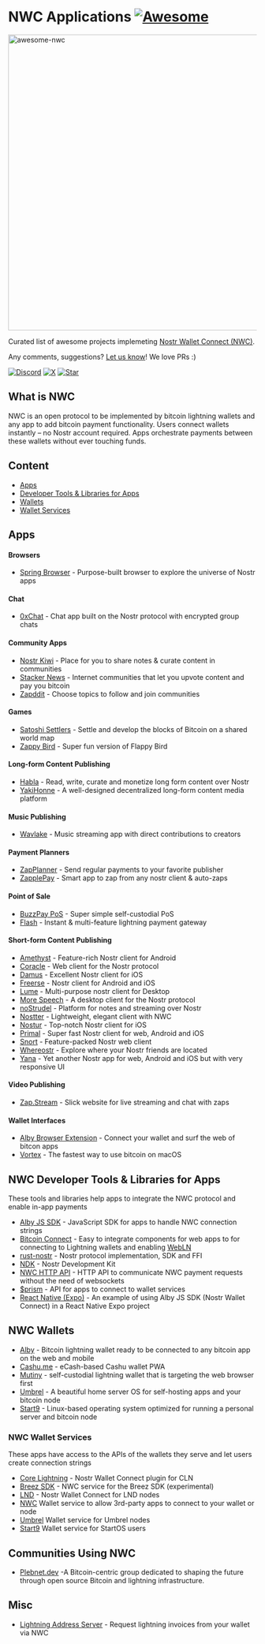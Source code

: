 # NWC Applications [![Awesome](https://cdn.rawgit.com/sindresorhus/awesome/d7305f38d29fed78fa85652e3a63e154dd8e8829/media/badge.svg)](https://github.com/getAlby/awesome-nwc)

<a href="https://nwc.dev/"><img align="center" src="https://github.com/getAlby/awesome-nwc/blob/master/nwc_logo.png" alt="awesome-nwc" title="awesome-nwc" width="600" /></a>

Curated list of awesome projects implemeting [Nostr Wallet Connect (NWC)](https://nwc.dev).

Any comments, suggestions? [Let us know](https://github.com/getAlby/awesome-nwc/issues)! We love PRs :) 

[![Discord](https://img.shields.io/badge/Join_us-d?style=social&logo=discord)](https://discord.nwc.dev/)
[![X](https://img.shields.io/badge/Follow-d?style=social&logo=X)](https://twitter.com/nwc_dev)
[![Star](https://img.shields.io/badge/Follow_this_awesome_list-f?style=social&logo=riseup&logoColor=yellow)](https://github.com/getAlby/awesome-nwc)

## What is NWC
NWC is an open protocol to be implemented by bitcoin lightning wallets and any app to add bitcoin payment functionality.
Users connect wallets instantly – no Nostr account required. Apps orchestrate payments between these wallets without ever touching funds. 

## Content
- [Apps](https://github.com/getAlby/awesome-nwc/blob/master/README.md#apps)
- [Developer Tools & Libraries for Apps](https://github.com/getAlby/awesome-nwc/blob/master/README.md#nwc-developer-tools--libraries-for-apps)
- [Wallets](https://github.com/getAlby/awesome-nwc/blob/master/README.md#nwc-wallets)
- [Wallet Services](https://github.com/getAlby/awesome-nwc/blob/master/README.md#nwc-wallet-services) 

## Apps

#### Browsers
 - [Spring Browser](https://spring.site/) - Purpose-built browser to explore the universe of Nostr apps

#### Chat
 - [0xChat](https://0xchat.com/) - Chat app built on the Nostr protocol with encrypted group chats

#### Community Apps
- [Nostr Kiwi](https://nostr.kiwi/) - Place for you to share notes & curate content in communities
- [Stacker News](https://stacker.news/) - Internet communities that let you upvote content and pay you bitcoin
- [Zapddit](https://zapddit.com/) - Choose topics to follow and join communities

#### Games
- [Satoshi Settlers](https://satoshisettlers.com/) - Settle and develop the blocks of Bitcoin on a shared world map
- [Zappy Bird](https://rolznz.github.io/zappy-bird/) - Super fun version of Flappy Bird

#### Long-form Content Publishing
- [Habla](https://habla.news/) - Read, write, curate and monetize long form content over Nostr
- [YakiHonne](https://yakihonne.com/) - A well-designed decentralized long-form content media platform

#### Music Publishing
- [Wavlake](https://www.wavlake.com/) - Music streaming app with direct contributions to creators
   
#### Payment Planners
 - [ZapPlanner](https://zapplanner.albylabs.com/) - Send regular payments to your favorite publisher
 - [ZapplePay](https://www.zapplepay.com/) - Smart app to zap from any nostr client & auto-zaps

#### Point of Sale 
 - [BuzzPay PoS](https://github.com/getAlby/pos) - Super simple self-custodial PoS
 - [Flash](https://paywithflash.com/) - Instant & multi-feature lightning payment gateway

#### Short-form Content Publishing 
 - [Amethyst](https://github.com/vitorpamplona/amethyst) - Feature-rich Nostr client for Android
 - [Coracle](https://coracle.social/) - Web client for the Nostr protocol
 - [Damus](https://damus.io/) -  Excellent Nostr client for iOS
 - [Freerse](https://freerse.com/) - Nostr client for Android and iOS
 - [Lume](https://github.com/lumehq/lume/tree/v2.2.3) - Multi-purpose nostr client for Desktop
 - [More Speech](https://github.com/unclebob/more-speech) - A desktop client for the Nostr protocol
 - [noStrudel](https://nostrudel.ninja/) - Platform for notes and streaming over Nostr
 - [Nostter](https://nostter.app/) - Lightweight, elegant client with NWC
 - [Nostur](https://nostur.com/) - Top-notch Nostr client for iOS
 - [Primal](https://primal.net/) - Super fast Nostr client for web, Android and iOS
 - [Snort](https://snort.social/) - Feature-packed Nostr web client
 - [Whereostr](https://wherostr.social/) - Explore where your Nostr friends are located
 - [Yana](https://yana.do/) - Yet another Nostr app for web, Android and iOS but with very responsive UI

#### Video Publishing
 - [Zap.Stream](https://zap.stream/) - Slick website for live streaming and chat with zaps

#### Wallet Interfaces
- [Alby Browser Extension](https://getalby.com/#extension) - Connect your wallet and surf the web of bitcon apps
- [Vortex](https://www.raycast.com/saunter/vortex) - The fastest way to use bitcoin on macOS

## NWC Developer Tools & Libraries for Apps
These tools and libraries help apps to integrate the NWC protocol and enable in-app payments
- [Alby JS SDK](https://github.com/getAlby/js-sdk?tab=readme-ov-file#nostr-wallet-connect-documentation) - JavaScript SDK for apps to handle NWC connection strings
- [Bitcoin Connect](https://github.com/getAlby/bitcoin-connect) - Easy to integrate components for web apps to for connecting to Lightning wallets and enabling [WebLN](https://www.webln.guide/)
- [rust-nostr](https://github.com/rust-nostr/nostr) - Nostr protocol implementation, SDK and FFI
- [NDK](https://github.com/nostr-dev-kit/ndk) - Nostr Development Kit
- [NWC HTTP API](https://guides.getalby.com/developer-guide/v/nostr-wallet-connect-api/building-lightning-apps/communicating-payment-requests) - HTTP API to communicate NWC payment requests without the need of websockets
- [$prism](https://www.makeprisms.com/) - API for apps to connect to wallet services
- [React Native (Expo)](https://github.com/getAlby/nwc-react-native-expo) - An example of using Alby JS SDK (Nostr Wallet Connect) in a React Native Expo project

## NWC Wallets
- [Alby](https://www.getalby.com) - Bitcoin lightning wallet ready to be connected to any bitcoin app on the web and mobile
- [Cashu.me](https://wallet.cashu.me/) - eCash-based Cashu wallet PWA
- [Mutiny](https://www.mutinywallet.com) - self-custodial lightning wallet that is targeting the web browser first
- [Umbrel](https://umbrel.com/) - A beautiful home server OS for self-hosting apps and your bitcoin node
- [Start9](https://start9.com/) - Linux-based operating system optimized for running a personal server and bitcoin node

### NWC Wallet Services 
These apps have access to the APIs of the wallets they serve and let users create connection strings
- [Core Lightning](https://github.com/gudnuf/cln_nwc) - Nostr Wallet Connect plugin for CLN
- [Breez SDK](https://github.com/getAlby/nostr-wallet-connect-next) - NWC service for the Breez SDK (experimental)
- [LND](https://github.com/benthecarman/nostr-wallet-connect-lnd) - Nostr Wallet Connect for LND nodes
- [NWC](https://github.com/getAlby/nostr-wallet-connect) Wallet service to allow 3rd-party apps to connect to your wallet or node
- [Umbrel](https://github.com/getAlby/nostr-wallet-connect) Wallet service for Umbrel nodes
- [Start9](https://marketplace.start9.com/nostr-wallet-connect) Wallet service for StartOS users

## Communities Using NWC
- [Plebnet.dev](https://discord.gg/VJfNn2nby5) -A Bitcoin-centric group dedicated to shaping the future through open source Bitcoin and lightning infrastructure.

## Misc
- [Lightning Address Server](https://replit.com/@ReneAaron/NWC-Lightning-Address-Server) - Request lightning invoices from your wallet via NWC
